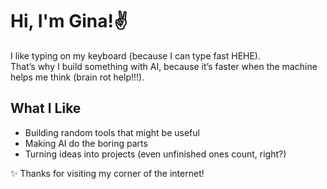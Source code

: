 # Hi, I'm Gina!✌️

I like typing on my keyboard (because I can type fast HEHE).  
That’s why I build something with AI, because it’s faster when the machine helps me think (brain rot help!!!).

## What I Like
- Building random tools that might be useful  
- Making AI do the boring parts  
- Turning ideas into projects (even unfinished ones count, right?)

✨ Thanks for visiting my corner of the internet!
